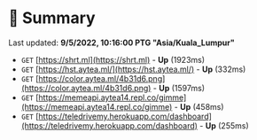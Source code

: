 # 📖 Summary
Last updated: **9/5/2022, 10:16:00 PTG "Asia/Kuala_Lumpur"**

- `GET` [https://shrt.ml](https://shrt.ml) - **Up** (1923ms)
- `GET` [https://hst.aytea.ml/](https://hst.aytea.ml/) - **Up** (332ms)
- `GET` [https://color.aytea.ml/4b31d6.png](https://color.aytea.ml/4b31d6.png) - **Up** (1597ms)
- `GET` [https://memeapi.aytea14.repl.co/gimme](https://memeapi.aytea14.repl.co/gimme) - **Up** (458ms)
- `GET` [https://teledrivemy.herokuapp.com/dashboard](https://teledrivemy.herokuapp.com/dashboard) - **Up** (255ms)
